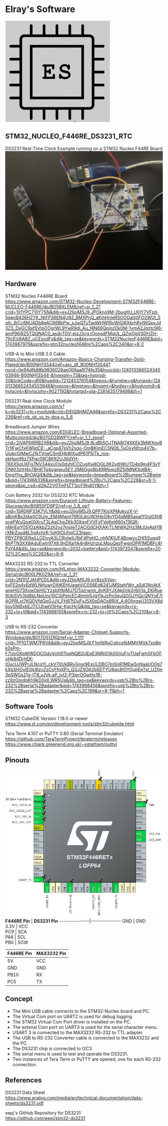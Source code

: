 # Elray's Software
![logo](images/ElraysSoftware-Logo.png)

## STM32_NUCLEO_F446RE_DS3231_RTC
DS3231 Real-Time Clock Example running on a STM32 Nucleo F44RE Board<br />
![board](images/STM32-Nucleo-F446RE-Board.jpg)

## Hardware
STM32 Nucleo F446RE Board<br />
https://www.amazon.com/STM32-Nucleo-Development-STM32F446RE-NUCLEO-F446RE/dp/B01I8XLEM8/ref=sr_1_2?crid=101YPC710Y7SN&dib=eyJ2IjoiMSJ9.JPOkno9M-2bugItU_U0lY7VFzd-5qeoB426HZYK_NtFP36EN4U8Z_8MXPnQ_aKihHnleRSOOGaG0FO2WUt_5qfc_6jCc6MJADb8eAC66BbPw_xJwQTuTapWHWfRoWjGI6XbrhRylWQpxJd3Z3_DeGC9afSVlpOOgrWL9YwR9dl_Au_f4N69QpjpzDk0M-1ymA2Jqztc9l6-amP96j8Z5TQQNAC0_asdvTGV-ejzJ3cg.tOosgdFMqUL_QZwOpVSDHZH-79cEIz8ABZ_uCEzodFs&dib_tag=se&keywords=STM32NucleoF446RE&qid=1743967979&sprefix=stm32nucleof446re%2Caps%2C340&sr=8-2

USB-A to Mini USB 2.0 Cable<br />
https://www.amazon.com/Amazon-Basics-Charging-Transfer-Gold-Plated/dp/B00NH13S44/ref=asc_df_B00NH13S44?mcid=0e94dfb88b9836028ae009aa6f74fe35&hvocijid=12401336652434503946-B00NH13S44-&hvexpln=73&tag=hyprod-20&linkCode=df0&hvadid=721245378154&hvpos=&hvnetw=g&hvrand=12401336652434503946&hvpone=&hvptwo=&hvqmt=&hvdev=c&hvdvcmdl=&hvlocint=&hvlocphy=9027192&hvtargid=pla-2281435179498&th=1

DS3231 Real-time Clock Module<br />
https://www.amazon.com/s?k=ds3231+rtc+module&crid=EIEIQ8HMZA46&sprefix=DS3231%2Caps%2C226&ref=nb_sb_ss_ts-doa-p_3_6

Breadboard Jumper Wires<br />
https://www.amazon.com/EDGELEC-Breadboard-Optional-Assorted-Multicolored/dp/B07GD2BWPY/ref=sr_1_1_sspa?crid=2IVAP6IRRB2XB&dib=eyJ2IjoiMSJ9.9LdBtSOJTNABI74XKEk3MWXgyBTr1lFwCfxKWljdCE-_aCgp87sVh2sgo-OmBKlmECSN06_TuOxyNfcp4V7b-UiukcGlMwCJ1kTVneCSmEHbWXudP61P5lTk_roq-skHpmf6z7XFgc09C8Kft2UJllIdYH-78XXSgUXFg7NV344sUOs0dvhlCOZugXw8OGL0K2vdHKUTD4p9m4P3yYONhf3ztH4o7BHKTg4ogpwuSEY.2M6Ogq8b49RfpmzRZ5jIMNKXqtBA-EmgYhu_BhOAQjE&dib_tag=se&keywords=breadboard%2Bjumper%2Bwires&qid=1743968336&sprefix=breadboard%2Bju%2Caps%2C228&sr=8-1-spons&sp_csd=d2lkZ2V0TmFtZT1zcF9hdGY&th=1

Coin Battery 2032 for DS3232 RTC Module
https://www.amazon.com/Duracell-Lithium-Battery-Features-Glucose/dp/B0855FD9P2/ref=sr_1_6_pp?crid=1SR0NP33K7VLY&dib=eyJ2IjoiMSJ9.QPP7KjsXPMukyzX-V-qBmKBx2tAe0C0Um_EM4Mwnt7tRGIJkUWXHkG9vYD4qMB5aeaIYOsj03hBxcePWuQoaGljXruT3LAaChpZKb30XqoFVVFzFVeKet660xTBQR-nMnEqY051OzAlkbZ2zh2vz7mpleT2ACi0dCHXAKiTLNtWA2Hz3MJUvApIYBrXNrZuud8L5gAchrK-1uHXOIJhqCZ3Igao-PBYZP8OERwLLODvvA3LCRvlwlIJ1bF4PgHO_nhN1KIUF4Bowvu2HI5Suqq96hPTN3XX8AduEwtr97X8.9nDXai1A4n8HzhzpLMpuQezFwgnDPR1MDBFc4fPsY4A&dib_tag=se&keywords=2032+battery&qid=1743972047&sprefix=2032%2Caps%2C262&sr=8-6

MAX3232 RS-232 to TTL Converter<br />
https://www.amazon.com/HiLetgo-MAX3232-Converter-Module-Serial/dp/B00LPK0Z9A/ref=sr_1_3?crid=2N1I1ZJAHPCDL&dib=eyJ2IjoiMSJ9.vrr8zsXVqv-kvFE2q4yEdWLNHuwrDXtKEHUageViC0S6Ed6241JMStahfWn_aSdONxAtXqnpHG73XxwOkHICYzsbXfblMJ7OTqzrwmt_dvK8YJXAkGnk2r6G1q_EKIRue9UbSVh3Id8bLNqUnc10CSjPetcEC4tmIn5JgYIkJzPn3quQOGJYlQcQNYyE7iAOPRLxt7KQDVfdGpGJJV_FH8TtDuFvJ5X0pDAOsBRiX_A.6OIjngeU313VX8dbsy5NiBxbEJTCUhaeVSHw-KgcHcQ&dib_tag=se&keywords=rs-232+to+ttl&qid=1743968155&sprefix=rs-232+to+ttl%2Caps%2C210&sr=8-3

USB to RS-232 Converter<br />
https://www.amazon.com/Serial-Adapter-Chipset-Supports-Windows/dp/B017D51ZRQ/ref=sr_1_11?crid=7P1GTWM7P6VA&dib=eyJ2IjoiMSJ9.F1mNjRuCgIrcefkMMVMVk7xoBpk0sPm-F7UoOXpWWDOCGdyVchI0ToqNQB2UEpE3NRiG1A0GVuFivTUaFwhGFbOFvHk84DrhEK-tGscUJWPrJLNcqYi_ckV70UkBRvGnsr9EsULDBO7mSnR1MEwSnNaaUO0g7kXbSHOvIEGk9lzvZzCyFfnXPn_Q3JZXOA2b5DTYU8qc8IOYOuhEpTst_UZfm3pSWGs21g-lT8_vJVk.aP_lvI2-P3jprOGwHx1R-zz9zOmdpKh9kD0jdLWR5Us&dib_tag=se&keywords=usb%2Bto%2Brs-232%2Bserial%2Badapter&qid=1743968456&sprefix=usb%2Bto%2Brs-232%2Bserial%2Badapter%2Caps%2C199&sr=8-11&th=1

## Software Tools
STM32 CubeIDE Version 1.18.0 or newer<br />
https://www.st.com/en/development-tools/stm32cubeide.html

Tera Term 4.107 or PuTTY 0.80 (Serial Terminal Emulator)<br />
https://github.com/TeraTermProject/teraterm/releases<br />
https://www.chiark.greenend.org.uk/~sgtatham/putty/

## Pinouts
![pinout](images/IOC_Pinouts.png)
**F446RE Pin** | **DS3231 Pin**
---------------|---------------
GND | GND<br />
3.3V | VCC<br />
PC9 | SCA<br />
PA8 | SCL<br />
PB0 | SOW

**F446RE Pin** | **MAX3232 Pin**
---------------|----------------
5V | VCC<br />
GND | GND<br />
PB10 | RX<br />
PC5 | TX

## Concept
* The Mini USB cable connects to the STM32-Nucleo board and PC.
* The Virtual Com port on UART2 is used for debug logging.
* The STM32 Virtual Com Port driver is installed on the PC.
* The extenal Com port on UART3 is used for the serial character menu.
* USART 3 is connected to the MAX3232 RS-232 to TTL adapter.
* The USB to RS-232 Converter cable is connected to the MAX3232 and the PC.
* The DS3231 chip is connected to I2C3.
* The serial menu is used to test and operate the DS3231.
* Two instances of Tera Term or PuTTY are opened, one for each RS-232 connection.

## References
DS3231 Data Sheet<br />
https://www.analog.com/media/en/technical-documentation/data-sheets/ds3231.pdf<br />

eepj's GitHub Repository for DS3231<br />
https://github.com/eepj/stm32-ds3231


 

